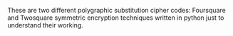 These are two different polygraphic substitution cipher codes: Foursquare and Twosquare symmetric encryption techniques written in python just to understand their working. 
